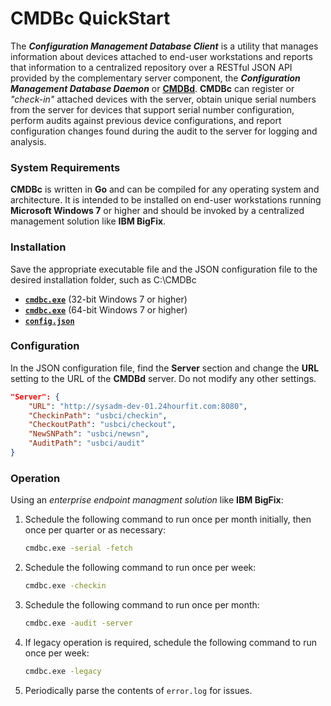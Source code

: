 # CMDBc QuickStart
The _**Configuration Management Database Client**_ is a utility that manages information about devices attached to end-user workstations and reports that information to a centralized repository over a RESTful JSON API provided by the complementary server component, the _**Configuration Management Database Daemon**_ or [**CMDBd**](https://github.com/jscherff/cmdbd/blob/master/README.md). **CMDBc** can register or _"check-in"_ attached devices with the server, obtain unique serial numbers from the server for devices that support serial number configuration, perform audits against previous device configurations, and report configuration changes found during the audit to the server for logging and analysis.

### System Requirements
**CMDBc** is written in **Go** and can be compiled for any operating system and architecture. It is intended to be installed on end-user workstations running **Microsoft Windows 7** or higher and should be invoked by a centralized management solution like **IBM BigFix**.

### Installation
Save the appropriate executable file and the JSON configuration file to the desired installation folder, such as C:\CMDBc

* [**`cmdbc.exe`**](https://github.com/jscherff/cmdbc/raw/master/i686/cmdbc.exe) (32-bit Windows 7 or higher)
* [**`cmdbc.exe`**](https://github.com/jscherff/cmdbc/raw/master/x86_64/cmdbc.exe) (64-bit Windows 7 or higher)
* [**`config.json`**](https://raw.githubusercontent.com/jscherff/cmdbc/master/config.json)

### Configuration
In the JSON configuration file, find the **Server** section and change the **URL** setting to the URL of the **CMDBd** server. Do not modify any other settings.
```json
"Server": {
    "URL": "http://sysadm-dev-01.24hourfit.com:8080",
    "CheckinPath": "usbci/checkin",
    "CheckoutPath": "usbci/checkout",
    "NewSNPath": "usbci/newsn",
    "AuditPath": "usbci/audit"
}
```
### Operation
Using an _enterprise endpoint managment solution_ like **IBM BigFix**:
1. Schedule the following command to run once per month initially, then once per quarter or as necessary:
    ```sh
    cmdbc.exe -serial -fetch
    ```
1. Schedule the following command to run once per week:
    ```sh
    cmdbc.exe -checkin
    ```
1. Schedule the following command to run once per month:
    ```sh
    cmdbc.exe -audit -server
    ```
1. If legacy operation is required, schedule the following command to run once per week:
    ```sh
    cmdbc.exe -legacy
    ```
1. Periodically parse the contents of `error.log` for issues.
